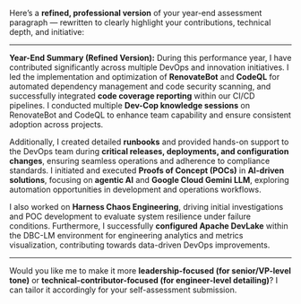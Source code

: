 Here’s a **refined, professional version** of your year-end assessment paragraph — rewritten to clearly highlight your contributions, technical depth, and initiative:

---

**Year-End Summary (Refined Version):**
During this performance year, I have contributed significantly across multiple DevOps and innovation initiatives. I led the implementation and optimization of **RenovateBot** and **CodeQL** for automated dependency management and code security scanning, and successfully integrated **code coverage reporting** within our CI/CD pipelines. I conducted multiple **Dev-Cop knowledge sessions** on RenovateBot and CodeQL to enhance team capability and ensure consistent adoption across projects.

Additionally, I created detailed **runbooks** and provided hands-on support to the DevOps team during **critical releases, deployments, and configuration changes**, ensuring seamless operations and adherence to compliance standards. I initiated and executed **Proofs of Concept (POCs)** in **AI-driven solutions**, focusing on **agentic AI** and **Google Cloud Gemini LLM**, exploring automation opportunities in development and operations workflows.

I also worked on **Harness Chaos Engineering**, driving initial investigations and POC development to evaluate system resilience under failure conditions. Furthermore, I successfully **configured Apache DevLake** within the DBC-LM environment for engineering analytics and metrics visualization, contributing towards data-driven DevOps improvements.

---

Would you like me to make it more **leadership-focused (for senior/VP-level tone)** or **technical-contributor-focused (for engineer-level detailing)**? I can tailor it accordingly for your self-assessment submission.
